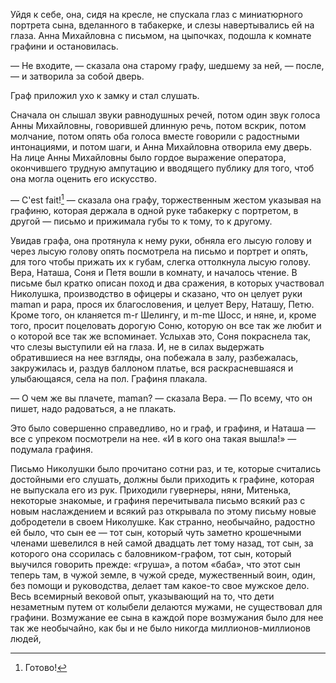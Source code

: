 Уйдя к себе, она, сидя на кресле, не спускала глаз с миниатюрного портрета сына, вделанного в табакерке, и слезы навертывались ей на глаза. Анна Михайловна с письмом, на цыпочках, подошла к комнате графини и остановилась.

— Не входите, — сказала она старому графу, шедшему за ней, — после, — и затворила за собой дверь.

Граф приложил ухо к замку и стал слушать.

Сначала он слышал звуки равнодушных речей, потом один звук голоса Анны Михайловны, говорившей длинную речь, потом вскрик, потом молчание, потом опять оба голоса вместе говорили с радостными интонациями, и потом шаги, и Анна Михайловна отворила ему дверь. На лице Анны Михайловны было гордое выражение оператора, окончившего трудную ампутацию и вводящего публику для того, чтоб она могла оценить его искусство.

— C'est fait![^340] — сказала она графу, торжественным жестом указывая на графиню, которая держала в одной руке табакерку с портретом, в другой — письмо и прижимала губы то к тому, то к другому.

Увидав графа, она протянула к нему руки, обняла его лысую голову и через лысую голову опять посмотрела на письмо и портрет и опять, для того чтобы прижать их к губам, слегка оттолкнула лысую голову. Вера, Наташа, Соня и Петя вошли в комнату, и началось чтение. В письме был кратко описан поход и два сражения, в которых участвовал Николушка, производство в офицеры и сказано, что он целует руки maman и papa, прося их благословения, и целует Веру, Наташу, Петю. Кроме того, он кланяется m-r Шелингу, и m-me Шосс, и няне, и, кроме того, просит поцеловать дорогую Соню, которую он все так же любит и о которой все так же вспоминает. Услыхав это, Соня покраснела так, что слезы выступили ей на глаза. И, не в силах выдержать обратившиеся на нее взгляды, она побежала в залу, разбежалась, закружилась и, раздув баллоном платье, вся раскрасневшаяся и улыбающаяся, села на пол. Графиня плакала.

— О чем же вы плачете, maman? — сказала Вера. — По всему, что он пишет, надо радоваться, а не плакать.

Это было совершенно справедливо, но и граф, и графиня, и Наташа — все с упреком посмотрели на нее. «И в кого она такая вышла!» — подумала графиня.

Письмо Николушки было прочитано сотни раз, и те, которые считались достойными его слушать, должны были приходить к графине, которая не выпускала его из рук. Приходили гувернеры, няни, Митенька, некоторые знакомые, и графиня перечитывала письмо всякий раз с новым наслаждением и всякий раз открывала по этому письму новые добродетели в своем Николушке. Как странно, необычайно, радостно ей было, что сын ее — тот сын, который чуть заметно крошечными членами шевелился в ней самой двадцать лет тому назад, тот сын, за которого она ссорилась с баловником-графом, тот сын, который выучился говорить прежде: «груша», а потом «баба», что этот сын теперь там, в чужой земле, в чужой среде, мужественный воин, один, без помощи и руководства, делает там какое-то свое мужское дело. Весь всемирный вековой опыт, указывающий на то, что дети незаметным путем от колыбели делаются мужами, не существовал для графини. Возмужание ее сына в каждой поре возмужания было для нее так же необычайно, как бы и не было никогда миллионов-миллионов людей,

[^340]: Готово!